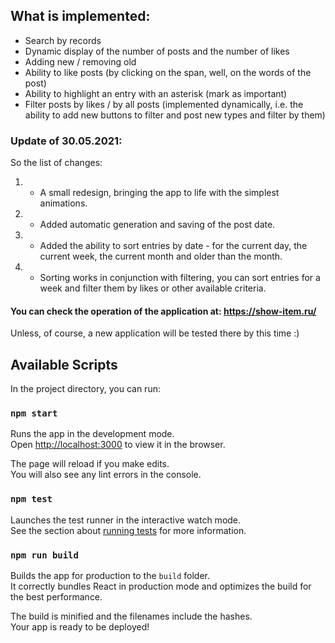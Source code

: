 ## What is implemented:

- Search by records
- Dynamic display of the number of posts and the number of likes
- Adding new / removing old
- Ability to like posts (by clicking on the span, well, on the words of the post)
- Ability to highlight an entry with an asterisk (mark as important)
- Filter posts by likes / by all posts (implemented dynamically, i.e. the ability to add new buttons to filter and post new types and filter by them)

### Update of 30.05.2021:

So the list of changes:
1. - A small redesign, bringing the app to life with the simplest animations.
2. - Added automatic generation and saving of the post date.
3. - Added the ability to sort entries by date - for the current day, the current week, the current month and older than the month.
4. - Sorting works in conjunction with filtering, you can sort entries for a week and filter them by likes or other available criteria.

#### You can check the operation of the application at: **https://show-item.ru/**
Unless, of course, a new application will be tested there by this time :)

## Available Scripts

In the project directory, you can run:

### `npm start`

Runs the app in the development mode.\
Open [http://localhost:3000](http://localhost:3000) to view it in the browser.

The page will reload if you make edits.\
You will also see any lint errors in the console.

### `npm test`

Launches the test runner in the interactive watch mode.\
See the section about [running tests](https://facebook.github.io/create-react-app/docs/running-tests) for more information.

### `npm run build`

Builds the app for production to the `build` folder.\
It correctly bundles React in production mode and optimizes the build for the best performance.

The build is minified and the filenames include the hashes.\
Your app is ready to be deployed!

